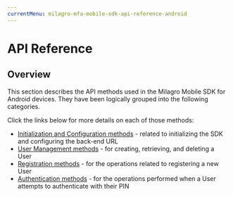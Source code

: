 ```yaml
---
currentMenu: milagro-mfa-mobile-sdk-api-reference-android
---
```


# API Reference

## Overview
This section describes the API methods used in the Milagro Mobile SDK for Android devices. They have been logically grouped into the following categories.

Click the links below for more details on each of those methods:

* [Initialization and Configuration methods](/milagro-mfa-mobile-sdk-init-config-methods.html) - related to initializing the SDK and configuring the back-end URL
* [User Management methods](/milagro-mfa-mobile-sdk-user-management-methods.html) - for creating, retrieving, and deleting a User
* [Registration methods](/milagro-mfa-mobile-sdk-registration-methods.html) - for the operations related to registering a new User
* [Authentication methods](/milagro-mfa-mobile-sdk-authentication-methods.html) - for the operations performed when a  User attempts to authenticate with their PIN
